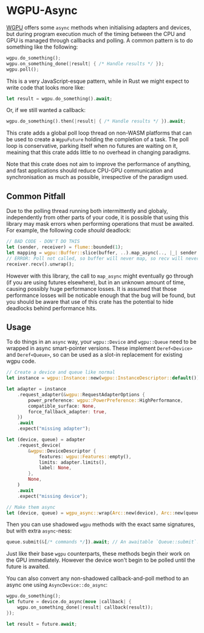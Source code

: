 # WGPU-Async

[WGPU](https://github.com/gfx-rs/wgpu) offers some `async` methods when initialising adapters and devices, but during program execution much of the timing between the CPU and GPU is managed through callbacks and polling. A common pattern is to do something like the following:

```rust compile_fail
wgpu.do_something();
wgpu.on_something_done(|result| { /* Handle results */ });
wgpu.poll();
```

This is a very JavaScript-esque pattern, while in Rust we might expect to write code that looks more like:

```rust compile_fail
let result = wgpu.do_something().await;
```

Or, if we still wanted a callback:

```rust compile_fail
wgpu.do_something().then(|result| { /* Handle results */ }).await;
```

This crate adds a global poll loop thread on non-WASM platforms that can be used to create a `WgpuFuture` holding the completion of a task. The poll loop is conservative, parking itself when no futures are waiting on it, meaining that this crate adds little to no overhead in changing paradigms.

Note that this crate does not aim to improve the performance of anything, and fast applications should reduce CPU-GPU communication and synchronisation as much as possible, irrespective of the paradigm used.

## Common Pitfall

Due to the polling thread running both intermittently and globaly, independently from other parts of your code, it is possible that using this library may mask errors when performing operations that must be awaited. For example, the following code *should* deadlock:

```rust compile_fail
// BAD CODE - DON'T DO THIS
let (sender, receiver) = flume::bounded(1);
let mapping = wgpu::Buffer::slice(buffer, ..).map_async(.., |_| sender.send(()));
// ERROR: Poll not called, so buffer will never map, so recv will never complete.
receiver.recv().unwrap();
```

However with this library, the call to `map_async` might eventually go through (if you are using futures elsewhere), but in an unknown amount of time, causing possibly huge performance losses. It is assumed that those performance losses will be noticable enough that the bug will be found, but you should be aware that use of this crate has the potential to hide deadlocks behind performance hits.

## Usage

To do things in an `async` way, your `wgpu::Device` and `wgpu::Queue` need to be wrapped in async smart-pointer versions. These implement `Deref<Device>` and `Deref<Queue>`, so can be used as a slot-in replacement for existing wgpu code. 

```rust compile_fail
// Create a device and queue like normal
let instance = wgpu::Instance::new(wgpu::InstanceDescriptor::default());

let adapter = instance
    .request_adapter(&wgpu::RequestAdapterOptions {
        power_preference: wgpu::PowerPreference::HighPerformance,
        compatible_surface: None,
        force_fallback_adapter: true,
    })
    .await
    .expect("missing adapter");

let (device, queue) = adapter
    .request_device(
        &wgpu::DeviceDescriptor {
            features: wgpu::Features::empty(),
            limits: adapter.limits(),
            label: None,
        },
        None,
    )
    .await
    .expect("missing device");

// Make them async
let (device, queue) = wgpu_async::wrap(Arc::new(device), Arc::new(queue));
```

Then you can use shadowed `wgpu` methods with the exact same signatures, but with extra `async`-ness:

```rust compile_fail
queue.submit(&[/* commands */]).await; // An awaitable `Queue::submit`!
```

Just like their base `wgpu` counterparts, these methods begin their work on the GPU immediately. However the device won't begin to be polled until the future is awaited.

You can also convert any non-shadowed callback-and-poll method to an async one using `AsyncDevice::do_async`:

```rust compile_fail
wgpu.do_something();
let future = device.do_async(move |callback| {
    wgpu.on_something_done(|result| callback(result));
});

let result = future.await;
```